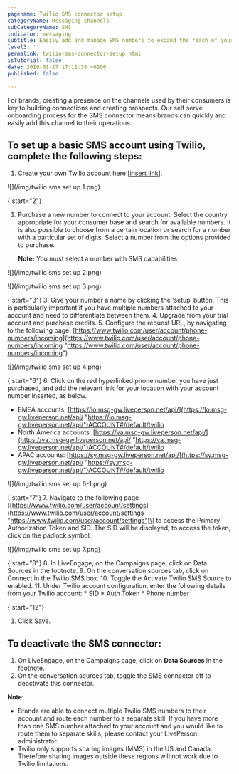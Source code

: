 ```yaml
---
pagename: Twilio SMS connector setup
categoryName: Messaging channels
subCategoryName: SMS
indicator: messaging
subtitle: Easily add and manage SMS numbers to expand the reach of your brand
level3: ''
permalink: twilio-sms-connector-setup.html
isTutorial: false
date: 2019-01-17 17:11:38 +0200
published: false

---
```

For brands, creating a presence on the channels used by their consumers is key to building connections and creating prospects. Our self serve onboarding process for the SMS connector means brands can quickly and easily add this channel to their operations.

## **To set up a basic SMS account using Twilio, complete the following steps:**

1. Create your own Twilio account here \[[insert link](https://www.twilio.com/try-twilio)\].

![](/img/twilio sms set up 1.png)

{:start="2"}

1. Purchase a new number to connect to your account. Select the country appropriate for your consumer base and search for available numbers. It is also possible to choose from a certain location or search for a number with a particular set of digits. Select a number from the options provided to purchase.

   **Note:** You must select a number with SMS capabilities

![](/img/twilio sms set up 2.png)

![](/img/twilio sms set up 3.png)

{:start="3"}
3. Give your number a name by clicking the ‘setup’ button. This is particularly important if you have multiple numbers attached to your account and need to differentiate between them.
4. Upgrade from your trial account and purchase credits.
5. Configure the request URL, by navigating to the following page: [https://www.twilio.com/user/account/phone-numbers/incoming](https://www.twilio.com/user/account/phone-numbers/incoming "https://www.twilio.com/user/account/phone-numbers/incoming")

![](/img/twilio sms set up 4.png)

{:start="6"}
6\. Click on the red hyperlinked phone number you have just purchased, and add the relevant link for your location with your account number inserted, as below.

   * EMEA accounts: [https://lo.msg-gw.liveperson.net/api/](https://lo.msg-gw.liveperson.net/api/ "https://lo.msg-gw.liveperson.net/api/")ACCOUNT#/default/twilio
   * North America accounts: [https://va.msg-gw.liveperson.net/api/](https://va.msg-gw.liveperson.net/api/ "https://va.msg-gw.liveperson.net/api/")ACCOUNT#/default/twilio
   * APAC accounts: [https://sy.msg-gw.liveperson.net/api/](https://sy.msg-gw.liveperson.net/api/ "https://sy.msg-gw.liveperson.net/api/")ACCOUNT#/default/twilio

![](/img/twilio sms set up 6-1.png)

{:start="7"}
7\. Navigate to the following page \[[https://www.twilio.com/user/account/settings](https://www.twilio.com/user/account/settings "https://www.twilio.com/user/account/settings")\] to access the Primary Authorization Token and SID. The SID will be displayed; to access the token, click on the padlock symbol.

![](/img/twilio sms set up 7.png)

{:start="8"}
8. In LiveEngage, on the Campaigns page, click on Data Sources in the footnote.
9. On the conversation sources tab, click on Connect in the Twilio SMS box.
10. Toggle the Activate Twilio SMS Source to enabled.
11. Under Twilio account configuration, enter the following details from your Twilio account:
		* SID
		* Auth Token
		* Phone number

{:start="12"}
1. Click Save.

## To deactivate the SMS connector:

1. On LiveEngage, on the Campaigns page, click on **Data Sources** in the footnote.
2. On the conversation sources tab, toggle the SMS connector off to deactivate this connector.

<div class="important">
<b>Note:</b>
<ul>
<li>Brands are able to connect multiple Twilio SMS numbers to their account and route each number to a separate skill. If you have more than one SMS number attached to your account and you would like to route them to separate skills, please contact your LivePerson administrator.</li>
<li>Twilio only supports sharing images (MMS) in the US and Canada. Therefore sharing images outside these regions will not work due to Twilio limitations.</li>
</ul>
</div>